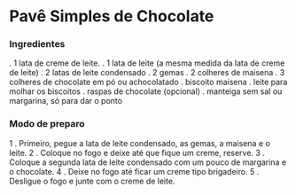 # **Pavê Simples de Chocolate**

### **Ingredientes**

.    1 lata de creme de leite.
.    1 lata de leite (a mesma medida da lata de creme de leite)
.    2 latas de leite condensado
.    2 gemas
.    2 colheres de maisena
.    3 colheres de chocolate em pó ou achocolatado
.    biscoito maisena
.    leite para molhar os biscoitos
.    raspas de chocolate (opcional)
.    manteiga sem sal ou margarina, só para dar o ponto

### **Modo de preparo**
1 . Primeiro, pegue a lata de leite condensado, as gemas, a maisena e o leite.
2 . Coloque no fogo e deixe até que fique um creme, reserve.
3 . Coloque a segunda lata de leite condensado com um pouco de margarina e o chocolate.
4 . Deixe no fogo até ficar um creme tipo brigadeiro.
5 . Desligue o fogo e junte com o creme de leite.
